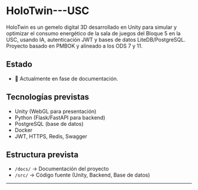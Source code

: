 # HoloTwin---USC
HoloTwin es un gemelo digital 3D desarrollado en Unity para simular y optimizar el consumo energético de la sala de juegos del Bloque 5 en la USC, usando IA, autenticación JWT y bases de datos LiteDB/PostgreSQL. Proyecto basado en PMBOK y alineado a los ODS 7 y 11.

## Estado
- 📄 Actualmente en fase de documentación.

## Tecnologías previstas
- Unity (WebGL para presentación)
- Python (Flask/FastAPI para backend)
- PostgreSQL (base de datos)
- Docker
- JWT, HTTPS, Redis, Swagger

## Estructura prevista
- `/docs/` → Documentación del proyecto
- `/src/` → Código fuente (Unity, Backend, Base de datos)

---


